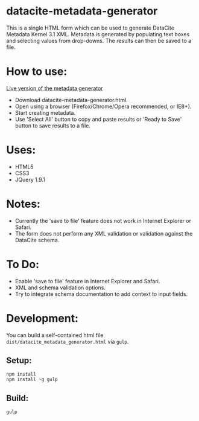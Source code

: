 datacite-metadata-generator
===========================

This is a single HTML form which can be used to generate DataCite Metadata Kernel 3.1 XML. Metadata is generated by populating text boxes and selecting values from drop-downs. The results can then be saved to a file.

How to use:
===========

[Live version of the metadata generator](https://cdn.rawgit.com/koelnconcert/datacite-metadata-generator/4.0.0/src/dmg.html)

- Download datacite-metadata-generator.html.
- Open using a browser (Firefox/Chrome/Opera recommended, or IE8+).
- Start creating metadata.
- Use 'Select All' button to copy and paste results or 'Ready to Save' button to save results to a file.

Uses:
=====
- HTML5
- CSS3
- JQuery 1.9.1

Notes:
======
- Currently the 'save to file' feature does not work in Internet Explorer or Safari.
- The form does not perform any XML validation or validation against the DataCite schema.

To Do:
======
- Enable 'save to file' feature in Internet Explorer and Safari.
- XML and schema validation options.
- Try to integrate schema documentation to add context to input fields.

Development:
============

You can build a self-contained html file `dist/datacite_metadata_generator.html` via `gulp`.

Setup:
------

    npm install
    npm install -g gulp

Build:
------

    gulp
